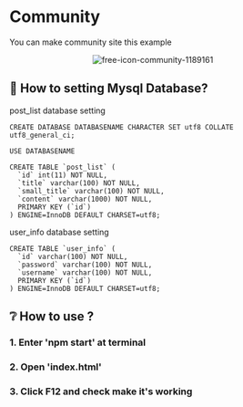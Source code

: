 # Community

You can make community site this example

<div align=center>
  
![free-icon-community-1189161](https://user-images.githubusercontent.com/19648818/105666002-985e3a80-5f1b-11eb-93df-ec4fefb90a47.png)

</div>


## 👫 How to setting Mysql Database?

post_list database setting
```
CREATE DATABASE DATABASENAME CHARACTER SET utf8 COLLATE utf8_general_ci;
```

```
USE DATABASENAME
```

```
CREATE TABLE `post_list` (
  `id` int(11) NOT NULL,
  `title` varchar(100) NOT NULL,
  `small_title` varchar(100) NOT NULL,
  `content` varchar(1000) NOT NULL,
  PRIMARY KEY (`id`)
) ENGINE=InnoDB DEFAULT CHARSET=utf8;
```

user_info database setting
```
CREATE TABLE `user_info` (
  `id` varchar(100) NOT NULL,
  `password` varchar(100) NOT NULL,
  `username` varchar(100) NOT NULL,
  PRIMARY KEY (`id`)
) ENGINE=InnoDB DEFAULT CHARSET=utf8;
```

## ❔ How to use ?
### 1. Enter 'npm start' at terminal

### 2. Open 'index.html'

### 3. Click F12 and check make it's working
